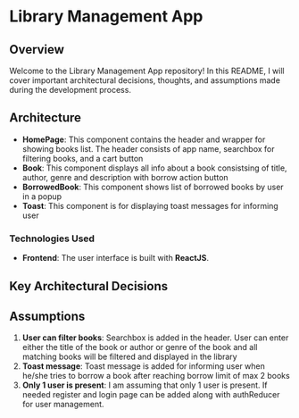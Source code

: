 # Library Management App

## Overview

Welcome to the Library Management App repository! In this README, I will cover important architectural decisions, thoughts, and assumptions made during the development process.

## Architecture

- **HomePage**: This component contains the header and wrapper for showing books list. The header consists of app name, searchbox for filtering books, and a cart button
- **Book**: This component displays all info about a book consistsing of title, author, genre and description with borrow action button
- **BorrowedBook**: This component shows list of borrowed books by user in a popup
- **Toast**: This component is for displaying toast messages for informing user

### Technologies Used

- **Frontend**: The user interface is built with **ReactJS**. 
## Key Architectural Decisions

## Assumptions

1. **User can filter books**: Searchbox is added in the header. User can enter either the title of the book or author or genre of the book and all matching books will be filtered and displayed in the library
2. **Toast message**: Toast message is added for informing user when he/she tries to borrow a book after reaching borrow limit of max 2 books
3. **Only 1 user is present**: I am assuming that only 1 user is present. If needed register and login page can be added along with authReducer for user management.

